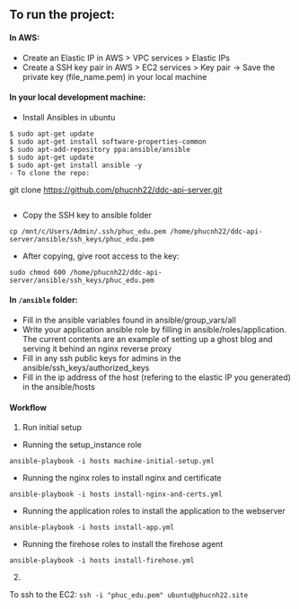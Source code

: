 ## To run the project:

#### In AWS:
- Create an Elastic IP in AWS > VPC services > Elastic IPs
- Create a SSH key pair in AWS > EC2 services > Key pair -> Save the private key (file_name.pem) in your local machine

#### In your local development machine:

- Install Ansibles in ubuntu
```
$ sudo apt-get update
$ sudo apt-get install software-properties-common
$ sudo apt-add-repository ppa:ansible/ansible
$ sudo apt-get update
$ sudo apt-get install ansible -y
- To clone the repo:
```
git clone https://github.com/phucnh22/ddc-api-server.git
```
```
- Copy the SSH key to ansible folder
```
cp /mnt/c/Users/Admin/.ssh/phuc_edu.pem /home/phucnh22/ddc-api-server/ansible/ssh_keys/phuc_edu.pem
```
- After copying, give root access to the key:
```
sudo chmod 600 /home/phucnh22/ddc-api-server/ansible/ssh_keys/phuc_edu.pem
```
#### In `/ansible` folder:
- Fill in the ansible variables found in ansible/group_vars/all
- Write your application ansible role by filling in ansible/roles/application. The current contents are an example of setting up a ghost blog and serving
it behind an nginx reverse proxy
- Fill in any ssh public keys for admins in the ansible/ssh_keys/authorized_keys
- Fill in the ip address of the host (refering to the elastic IP you generated) in the ansible/hosts

#### Workflow
1. Run initial setup
- Running the setup_instance role
```
ansible-playbook -i hosts machine-initial-setup.yml
```
- Running the nginx roles to install nginx and certificate
```
ansible-playbook -i hosts install-nginx-and-certs.yml
```
- Running the application roles to install the application to the webserver
```
ansible-playbook -i hosts install-app.yml
```
- Running the firehose roles to install the firehose agent
```
ansible-playbook -i hosts install-firehose.yml
```
2.

To ssh to the EC2:
`ssh -i "phuc_edu.pem" ubuntu@phucnh22.site`

